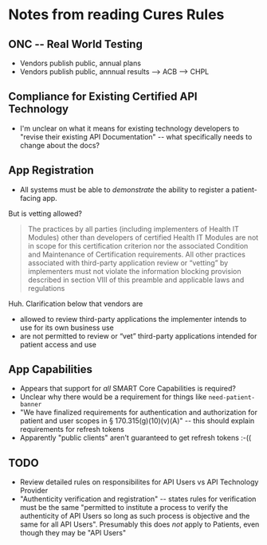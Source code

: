 # Notes from reading Cures Rules

## ONC -- Real World Testing

* Vendors publish public, annual plans
* Vendors publish public, annnual results --> ACB --> CHPL

## Compliance for Existing Certified API Technology

* I'm unclear on what it means for existing technology developers to "revise their existing API Documentation" -- what specifically needs to change about the docs?

## App Registration

* All systems must be able to *demonstrate* the ability to register a patient-facing app.

But is vetting allowed?

> The practices by all parties (including implementers of Health IT Modules) other than developers of certified Health IT Modules are not in scope for this certification criterion nor the associated Condition and Maintenance of Certification requirements. All other practices associated with third-party application review or “vetting” by implementers must not violate the information blocking provision described in section VIII of this preamble and applicable laws and regulations

Huh. Clarification below that vendors are 

* allowed to review third-party applications the implementer intends to use for its own business use
* are not permitted to review or “vet” third-party applications intended for patient access and use


## App Capabilities

* Appears that support for *all* SMART Core Capabilities is required?
* Unclear why there would be a requirement for things like `need-patient-banner`
* "We have finalized requirements for authentication and authorization for patient and user scopes in § 170.315(g)(10)(v)(A)" -- this should explain requirements for refresh tokens
* Apparently "public clients" aren't guaranteed to get refresh tokens :-((

## TODO
* Review detailed rules on responsibilites for API Users vs API Technology Provider
* "Authenticity verification and registration" -- states rules for verification must be the same "permitted to institute a process to verify the authenticity of API Users so long as such process is objective and the same for all API Users". Presumably this does *not* apply to Patients, even though they may be "API Users"
